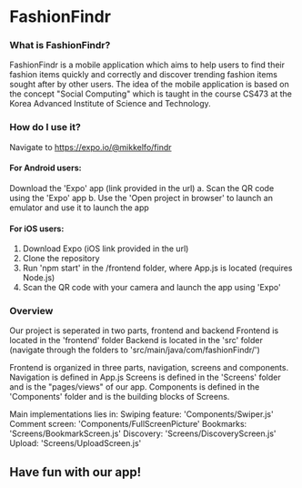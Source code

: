 # FashionFindr

### What is FashionFindr?
FashionFindr is a mobile application which aims to help users to find their fashion items 
quickly and correctly and discover trending fashion items sought after by other users. 
The idea of the mobile application is based on the concept "Social Computing" which is taught in the course CS473 at the
Korea Advanced Institute of Science and Technology.

### How do I use it?
Navigate to https://expo.io/@mikkelfo/findr

#### For Android users:
Download the 'Expo' app (link provided in the url)
a. Scan the QR code using the 'Expo' app
b. Use the 'Open project in browser' to launch an emulator and use it to launch the app

#### For iOS users:
1. Download Expo (iOS link provided in the url)
2. Clone the repository
3. Run 'npm start' in the /frontend folder, where App.js is located (requires Node.js)
4. Scan the QR code with your camera and launch the app using 'Expo'

### Overview
Our project is seperated in two parts, frontend and backend
Frontend is located in the 'frontend' folder
Backend is located in the 'src' folder (navigate through the folders to 'src/main/java/com/fashionFindr/')

Frontend is organized in three parts, navigation, screens and components.
Navigation is defined in App.js
Screens is defined in the 'Screens' folder and is the "pages/views" of our app.
Components is defined in the 'Components' folder and is the building blocks of Screens.

Main implementations lies in: 
Swiping feature: 'Components/Swiper.js'
Comment screen: 'Components/FullScreenPicture'
Bookmarks: 'Screens/BookmarkScreen.js'
Discovery: 'Screens/DiscoveryScreen.js'
Upload: 'Screens/UploadScreen.js'

## Have fun with our app! 
